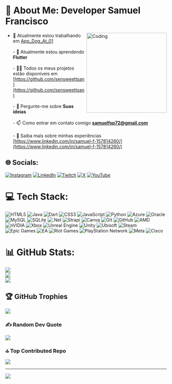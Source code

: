 # 💫 About Me: Developer Samuel Francisco

<img align="right" alt="Coding" width="250" src="https://media1.tenor.com/m/zhx0_pZ0NI4AAAAd/galaxian-video-game.gif">


- 🔭 Atualmente estou trabalhando em [App_Dog_At_01](https://github.com/sensweettsan/App_Dog_At_01)<br><br>- 🌱 Atualmente estou aprendendo **Flutter**<br><br>- 👨‍💻 Todos os meus projetos estão disponíveis em [https://github.com/sensweettsan](https://github.com/sensweettsan)<br><br>- 💬 Pergunte-me sobre **Suas ideias**<br><br>- 📫 Como entrar em contato comigo **samuelfsp72@gmail.com**<br><br>- 📄 Saiba mais sobre minhas experiências [https://www.linkedin.com/in/samuel-f-157814260/](https://www.linkedin.com/in/samuel-f-157814260/)





## 🌐 Socials:
[![Instagram](https://img.shields.io/badge/Instagram-%23E4405F.svg?logo=Instagram&logoColor=white)](https://instagram.com/@samfrsp) [![LinkedIn](https://img.shields.io/badge/LinkedIn-%230077B5.svg?logo=linkedin&logoColor=white)](https://linkedin.com/in/https://www.linkedin.com/in/samuel-f-157814260) [![Twitch](https://img.shields.io/badge/Twitch-%239146FF.svg?logo=Twitch&logoColor=white)](https://twitch.tv/SENSWEETTSAN) [![X](https://img.shields.io/badge/X-black.svg?logo=X&logoColor=white)](https://x.com/sensweettsan) [![YouTube](https://img.shields.io/badge/YouTube-%23FF0000.svg?logo=YouTube&logoColor=white)](https://youtube.com/@sensweettsan) 

# 💻 Tech Stack:
![HTML5](https://img.shields.io/badge/html5-%23E34F26.svg?style=for-the-badge&logo=html5&logoColor=white) ![Java](https://img.shields.io/badge/java-%23ED8B00.svg?style=for-the-badge&logo=openjdk&logoColor=white) ![Dart](https://img.shields.io/badge/dart-%230175C2.svg?style=for-the-badge&logo=dart&logoColor=white) ![CSS3](https://img.shields.io/badge/css3-%231572B6.svg?style=for-the-badge&logo=css3&logoColor=white) ![JavaScript](https://img.shields.io/badge/javascript-%23323330.svg?style=for-the-badge&logo=javascript&logoColor=%23F7DF1E) ![Python](https://img.shields.io/badge/python-3670A0?style=for-the-badge&logo=python&logoColor=ffdd54) ![Azure](https://img.shields.io/badge/azure-%230072C6.svg?style=for-the-badge&logo=microsoftazure&logoColor=white) ![Oracle](https://img.shields.io/badge/Oracle-F80000?style=for-the-badge&logo=oracle&logoColor=white) ![MySQL](https://img.shields.io/badge/mysql-4479A1.svg?style=for-the-badge&logo=mysql&logoColor=white) ![SQLite](https://img.shields.io/badge/sqlite-%2307405e.svg?style=for-the-badge&logo=sqlite&logoColor=white) ![.Net](https://img.shields.io/badge/.NET-5C2D91?style=for-the-badge&logo=.net&logoColor=white) ![Strapi](https://img.shields.io/badge/strapi-%232E7EEA.svg?style=for-the-badge&logo=strapi&logoColor=white) ![Canva](https://img.shields.io/badge/Canva-%2300C4CC.svg?style=for-the-badge&logo=Canva&logoColor=white) ![Git](https://img.shields.io/badge/git-%23F05033.svg?style=for-the-badge&logo=git&logoColor=white) ![GitHub](https://img.shields.io/badge/github-%23121011.svg?style=for-the-badge&logo=github&logoColor=white) ![AMD](https://img.shields.io/badge/AMD-%23000000.svg?style=for-the-badge&logo=amd&logoColor=white) ![nVIDIA](https://img.shields.io/badge/nVIDIA-%2376B900.svg?style=for-the-badge&logo=nVIDIA&logoColor=white) ![Xbox](https://img.shields.io/badge/xbox-%23107C10.svg?style=for-the-badge&logo=xbox&logoColor=white) ![Unreal Engine](https://img.shields.io/badge/unrealengine-%23313131.svg?style=for-the-badge&logo=unrealengine&logoColor=white) ![Unity](https://img.shields.io/badge/unity-%23000000.svg?style=for-the-badge&logo=unity&logoColor=white) ![Ubisoft](https://img.shields.io/badge/Ubisoft-%23F5F5F5.svg?style=for-the-badge&logo=Ubisoft&logoColor=black) ![Steam](https://img.shields.io/badge/steam-%23000000.svg?style=for-the-badge&logo=steam&logoColor=white) ![Epic Games](https://img.shields.io/badge/epicgames-%23313131.svg?style=for-the-badge&logo=epicgames&logoColor=white) ![EA](https://img.shields.io/badge/ea-%23000000.svg?style=for-the-badge&logo=ea&logoColor=white) ![Riot Games](https://img.shields.io/badge/riotgames-D32936.svg?style=for-the-badge&logo=riotgames&logoColor=white) ![PlayStation Network](https://img.shields.io/badge/PSN-%230070D1.svg?style=for-the-badge&logo=Playstation&logoColor=white) ![Meta](https://img.shields.io/badge/Meta-%230467DF.svg?style=for-the-badge&logo=Meta&logoColor=white) ![Cisco](https://img.shields.io/badge/cisco-%23049fd9.svg?style=for-the-badge&logo=cisco&logoColor=black)
# 📊 GitHub Stats:
![](https://github-readme-stats.vercel.app/api?username=sensweettsan&theme=ambient_gradient&hide_border=false&include_all_commits=false&count_private=false)<br/>
![](https://github-readme-streak-stats.herokuapp.com/?user=sensweettsan&theme=ambient_gradient&hide_border=false)<br/>
![](https://github-readme-stats.vercel.app/api/top-langs/?username=sensweettsan&theme=ambient_gradient&hide_border=false&include_all_commits=false&count_private=false&layout=compact)

## 🏆 GitHub Trophies
![](https://github-profile-trophy.vercel.app/?username=sensweettsan&theme=ambient_gradient&no-frame=false&no-bg=true&margin-w=4)

### ✍️ Random Dev Quote
![](https://quotes-github-readme.vercel.app/api?type=horizontal&theme=radical)

### 🔝 Top Contributed Repo
![](https://github-contributor-stats.vercel.app/api?username=sensweettsan&limit=5&theme=ambient_gradient&combine_all_yearly_contributions=true)

---
[![](https://visitcount.itsvg.in/api?id=sensweettsan&icon=0&color=0)](https://visitcount.itsvg.in)

<!-- Proudly created with GPRM ( https://gprm.itsvg.in ) -->

